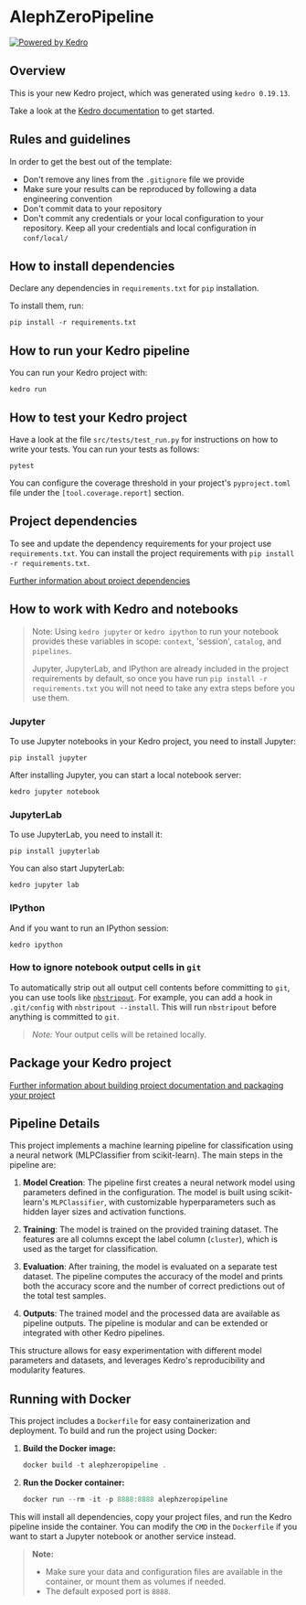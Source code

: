 # AlephZeroPipeline

[![Powered by Kedro](https://img.shields.io/badge/powered_by-kedro-ffc900?logo=kedro)](https://kedro.org)

## Overview

This is your new Kedro project, which was generated using `kedro 0.19.13`.

Take a look at the [Kedro documentation](https://docs.kedro.org) to get started.

## Rules and guidelines

In order to get the best out of the template:

* Don't remove any lines from the `.gitignore` file we provide
* Make sure your results can be reproduced by following a data engineering convention
* Don't commit data to your repository
* Don't commit any credentials or your local configuration to your repository. Keep all your credentials and local configuration in `conf/local/`

## How to install dependencies

Declare any dependencies in `requirements.txt` for `pip` installation.

To install them, run:

```
pip install -r requirements.txt
```

## How to run your Kedro pipeline

You can run your Kedro project with:

```
kedro run
```

## How to test your Kedro project

Have a look at the file `src/tests/test_run.py` for instructions on how to write your tests. You can run your tests as follows:

```
pytest
```

You can configure the coverage threshold in your project's `pyproject.toml` file under the `[tool.coverage.report]` section.


## Project dependencies

To see and update the dependency requirements for your project use `requirements.txt`. You can install the project requirements with `pip install -r requirements.txt`.

[Further information about project dependencies](https://docs.kedro.org/en/stable/kedro_project_setup/dependencies.html#project-specific-dependencies)

## How to work with Kedro and notebooks

> Note: Using `kedro jupyter` or `kedro ipython` to run your notebook provides these variables in scope: `context`, 'session', `catalog`, and `pipelines`.
>
> Jupyter, JupyterLab, and IPython are already included in the project requirements by default, so once you have run `pip install -r requirements.txt` you will not need to take any extra steps before you use them.

### Jupyter
To use Jupyter notebooks in your Kedro project, you need to install Jupyter:

```
pip install jupyter
```

After installing Jupyter, you can start a local notebook server:

```
kedro jupyter notebook
```

### JupyterLab
To use JupyterLab, you need to install it:

```
pip install jupyterlab
```

You can also start JupyterLab:

```
kedro jupyter lab
```

### IPython
And if you want to run an IPython session:

```
kedro ipython
```

### How to ignore notebook output cells in `git`
To automatically strip out all output cell contents before committing to `git`, you can use tools like [`nbstripout`](https://github.com/kynan/nbstripout). For example, you can add a hook in `.git/config` with `nbstripout --install`. This will run `nbstripout` before anything is committed to `git`.

> *Note:* Your output cells will be retained locally.

## Package your Kedro project

[Further information about building project documentation and packaging your project](https://docs.kedro.org/en/stable/tutorial/package_a_project.html)

## Pipeline Details

This project implements a machine learning pipeline for classification using a neural network (MLPClassifier from scikit-learn). The main steps in the pipeline are:

1. **Model Creation**: The pipeline first creates a neural network model using parameters defined in the configuration. The model is built using scikit-learn's `MLPClassifier`, with customizable hyperparameters such as hidden layer sizes and activation functions.

2. **Training**: The model is trained on the provided training dataset. The features are all columns except the label column (`cluster`), which is used as the target for classification.

3. **Evaluation**: After training, the model is evaluated on a separate test dataset. The pipeline computes the accuracy of the model and prints both the accuracy score and the number of correct predictions out of the total test samples.

4. **Outputs**: The trained model and the processed data are available as pipeline outputs. The pipeline is modular and can be extended or integrated with other Kedro pipelines.

This structure allows for easy experimentation with different model parameters and datasets, and leverages Kedro's reproducibility and modularity features.

## Running with Docker

This project includes a `Dockerfile` for easy containerization and deployment. To build and run the project using Docker:

1. **Build the Docker image:**

   ```powershell
   docker build -t alephzeropipeline .
   ```

2. **Run the Docker container:**

   ```powershell
   docker run --rm -it -p 8888:8888 alephzeropipeline
   ```

This will install all dependencies, copy your project files, and run the Kedro pipeline inside the container. You can modify the `CMD` in the `Dockerfile` if you want to start a Jupyter notebook or another service instead.

> **Note:**
> - Make sure your data and configuration files are available in the container, or mount them as volumes if needed.
> - The default exposed port is `8888`.
